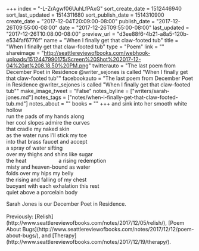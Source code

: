 +++
index = "-L-ZrAgwf06UuhLfPAxG"
sort_create_date = 1512446940
sort_last_updated = 1514311680
sort_publish_date = 1514310900
create_date = "2017-12-04T20:09:00-08:00"
publish_date = "2017-12-26T09:55:00-08:00"
date = "2017-12-26T09:55:00-08:00"
last_updated = "2017-12-26T10:08:00-08:00"
preview_url = "d3ee88f6-4b21-a8a5-120b-e534faf6776f"
name = "When I finally get that claw-footed tub"
title = "When I finally get that claw-footed tub"
type = "Poem"
link = ""
shareimage = "http://seattlereviewofbooks.com/webhook-uploads/1512447990175/Screen%20Shot%202017-12-04%20at%208.18.50%20PM.png"
twitterauto = "The last poem from December Poet in Residence @writer_sejones is called \"When I finally get that claw-footed tub\""
facebookauto = "The last poem from December Poet in Residence @writer_sejones is called \"When I finally get that claw-footed tub\""
make_image_tweet = "False"
notes_byline = ["writers/sarah-jones.md"]
notes_tags = ["notes/when-i-finally-get-that-claw-footed-tub.md"]
notes_about = ""
books = ""
+++
and sink into her smooth white hollow<br>
run the pads of my hands along<br>
her cool slopes admire the curves<br>
that cradle my naked skin<br>
as the water runs I’ll stick my toe<br>
into that brass faucet and accept<br>
a spray of water sifting<br>
over my thighs and shins like sugar<br>
the heat&nbsp;&nbsp;&nbsp;&nbsp;&nbsp;&nbsp;&nbsp;&nbsp;&nbsp;&nbsp;&nbsp;&nbsp;&nbsp;&nbsp;&nbsp;&nbsp;&nbsp;&nbsp;&nbsp;&nbsp;&nbsp;&nbsp;a rising redemption<br>
misty and heaven-bound as water<br>
folds over my hips my belly<br>
the rising and falling of my chest<br>
buoyant with each exhalation this rest<br>
quiet above a porcelain body

<p class="poem-footer">
    Sarah Jones is our December Poet in Residence.<br><br>
    Previously: [Relish](http://www.seattlereviewofbooks.com/notes/2017/12/05/relish/), [Poem About Bugs](http://www.seattlereviewofbooks.com/notes/2017/12/12/poem-about-bugs/), and [Therapy](http://www.seattlereviewofbooks.com/notes/2017/12/19/therapy/).
</p>